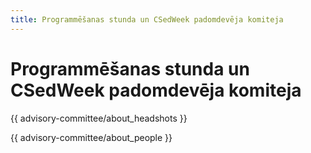```yaml
---
title: Programmēšanas stunda un CSedWeek padomdevēja komiteja
---
```


# Programmēšanas stunda un CSedWeek padomdevēja komiteja

{{ advisory-committee/about_headshots }}

{{ advisory-committee/about_people }}